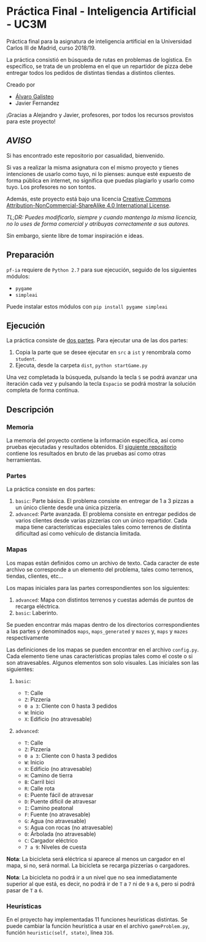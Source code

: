 # Práctica Final - Inteligencia Artificial - UC3M
Práctica final para la asignatura de inteligencia artificial en la Universidad Carlos III de Madrid, curso 2018/19.

La práctica consistió en búsqueda de rutas en problemas de
logística. En específico, se trata de un problema en el que un repartidor de pizza debe entregar todos los pedidos de distintas tiendas a distintos clientes.

Creado por
- [Álvaro Galisteo](https://alvaro.ga)
- Javier Fernandez

¡Gracias a Alejandro y Javier, profesores, por todos los recursos provistos para este proyecto!

## *AVISO*

Si has encontrado este repositorio por casualidad, bienvenido.

Si vas a realizar la misma asignatura con el mismo proyecto y tienes intenciones de usarlo como tuyo, ni lo pienses: aunque esté expuesto de forma pública en internet, no significa que puedas plagiarlo y usarlo como tuyo. Los profesores no son tontos. 

Además, este proyecto está bajo una licencia [Creative Commons Attribution-NonCommercial-ShareAlike 4.0 International License](http://creativecommons.org/licenses/by-nc-sa/4.0/). 

*TL;DR: Puedes modificarlo, siempre y cuando mantenga la misma licencia, no lo uses de forma comercial y atribuyas correctamente a sus autores.*

Sin embargo, siente libre de tomar inspiración e ideas.

## Preparación

`pf-ia` requiere de `Python 2.7` para sue ejecución, seguido de los siguientes módulos:

- `pygame` 
- `simpleai`

Puede instalar estos módulos con `pip install pygame simpleai`

## Ejecución

La práctica consiste de [dos partes](partes). Para ejecutar una de las dos partes:

1. Copia la parte que se desee ejecutar en `src` a `ist` y renombrala como `student`.
2. Ejecuta, desde la carpeta `dist`, `python startGame.py`

Una vez completada la búsqueda, pulsando la tecla `S` se podrá avanzar una iteración cada vez y pulsando la tecla `Espacio` se podrá mostrar la solución completa de forma contínua.

## Descripción

### Memoria

La memoria del proyecto contiene la información específica, así como pruebas ejecutadas y resultados obtenidos. El [siguiente repositorio](https://github.com/SrGMC/pf-ia-uc3m) contiene los resultados en bruto de las pruebas así como otras herramientas.

### Partes

La práctica consiste en dos partes:

1. `basic`: Parte básica. El problema consiste en entregar de 1 a 3 pizzas a un único cliente desde una única pizzería.
2. `advanced`: Parte avanzada. El problema consiste en entregar pedidos de varios clientes desde varias pizzerías con un único repartidor. Cada mapa tiene características especiales tales como terrenos de distinta dificultad así como vehículo de distancia limitada.

### Mapas

Los mapas están definidos como un archivo de texto. Cada caracter de este archivo se corresponde a un elemento del problema, tales como terrenos, tiendas, clientes, etc...

Los mapas iniciales para las partes correspondientes son los siguientes:

1. `advanced`: Mapa con distintos terrenos y cuestas además de puntos de recarga eléctrica.
2. `basic`: Laberinto.

Se pueden encontrar más mapas dentro de los directorios correspondientes a las partes y denominados `maps`, `maps_generated` y `mazes` y, `maps` y `mazes` respectivamente

Las definiciones de los mapas se pueden encontrar en el archivo `config.py`. Cada elemento tiene unas características propias tales como el coste o si son atravesables. Algunos elementos son solo visuales. Las iniciales son las siguientes:

1. `basic`:
	- `T`: Calle
	- `Z`: Pizzería
	- `0 a 3`: Cliente con 0 hasta 3 pedidos
	- `W`: Inicio
	- `X`: Edificio (no atravesable)

2. `advanced`: 
	- `T`: Calle
	- `Z`: Pizzería
	- `0 a 3`: Cliente con 0 hasta 3 pedidos
	- `W`: Inicio
	- `X`: Edificio (no atravesable)
	- `H`: Camino de tierra
	- `B`: Carril bici
	- `R`: Calle rota
	- `E`: Puente fácil de atravesar
	- `D`: Puente dificil de atravesar
	- `I`: Camino peatonal
	- `F`: Fuente (no atravesable)
	- `G`: Agua (no atravesable)
	- `S`: Agua con rocas (no atravesable)
	- `O`: Árbolada (no atravesable)
	- `C`: Cargador eléctrico
	- `7 a 9`: Niveles de cuesta

**Nota**: La bicicleta será eléctrica si aparece al menos un cargador en el mapa, si no, será normal. La bicicleta se recarga pizzerías o cargadores.

**Nota**: La bicicleta no podrá ir a un nivel que no sea inmediatamente superior al que está, es decir, no podrá ir de `T` a `7` ni de `9` a `6`, pero si podrá pasar de `T` a `6`.

### Heurísticas

En el proyecto hay implementadas 11 funciones heurísticas distintas. Se puede cambiar la función heurística a usar en el archivo `gameProblem.py`, función `heuristic(self, state)`, línea `316`.
